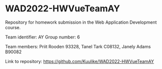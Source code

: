 # WAD2022-HWVueTeamAY
Repository for homework submission in the Web Application Development course.

Team identifier: AY Group number: 6

Team members: Priit Rooden 93328, Tanel Tark C08132, Janely Adams B90082

Link to repository: https://github.com/Kuulike/WAD2022-HWVueTeamAY